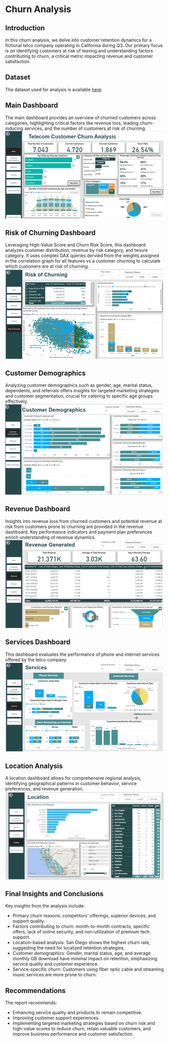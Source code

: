 # Churn Analysis 

## Introduction
In this churn analysis, we delve into customer retention dynamics for a fictional telco company operating in California during Q3. Our primary focus is on identifying customers at risk of leaving and understanding factors contributing to churn, a critical metric impacting revenue and customer satisfaction.

## Dataset
The dataset used for analysis is available [here](https://www.kaggle.com/datasets/shilongzhuang/telecom-customer-churn-by-maven-analytic).

## Main Dashboard
The main dashboard provides an overview of churned customers across categories, highlighting critical factors like revenue loss, leading churn-inducing services, and the number of customers at risk of churning.
![Main Dashboard](main.png)


## Risk of Churning Dashboard
Leveraging High-Value Score and Churn Risk Score, this dashboard analyzes customer distribution, revenue by risk category, and tenure category. It uses complex DAX queries dervied from the weights assigned in the correlation graph for all features vs a customer churning to calculate which customers are at risk of churning.
![At risk Dashboard](at_risk.png)

## Customer Demographics
Analyzing customer demographics such as gender, age, marital status, dependents, and referrals offers insights for targeted marketing strategies and customer segmentation, crucial for catering to specific age groups effectively.
![Customer Dashboard](customer_demographics.png)

## Revenue Dashboard
Insights into revenue loss from churned customers and potential revenue at risk from customers prone to churning are provided in the revenue dashboard. Key performance indicators and payment plan preferences enrich understanding of revenue dynamics.
![Revenue Dashboard](revenue.png)

## Services Dashboard
This dashboard evaluates the performance of phone and internet services offered by the telco company.
![Services Dashboard](services.png)

## Location Analysis
A location dashboard allows for comprehensive regional analysis, identifying geographical patterns in customer behavior, service preferences, and revenue generation.
![Location Dashboard](location.png)


## Final Insights and Conclusions
Key insights from the analysis include:
- Primary churn reasons: competitors' offerings, superior devices, and support quality.
- Factors contributing to churn: month-to-month contracts, specific offers, lack of online security, and non-utilization of premium tech support.
- Location-based analysis: San Diego shows the highest churn rate, suggesting the need for localized retention strategies.
- Customer demographics: Gender, marital status, age, and average monthly GB download have minimal impact on retention, emphasizing service quality and customer experience.
- Service-specific churn: Customers using fiber optic cable and streaming music services are more prone to churn.
  
## Recommendations
The report recommends:
- Enhancing service quality and products to remain competitive.
- Improving customer support experiences.
- Implementing targeted marketing strategies based on churn risk and high-value scores to reduce churn, retain valuable customers, and improve business performance and customer satisfaction.
